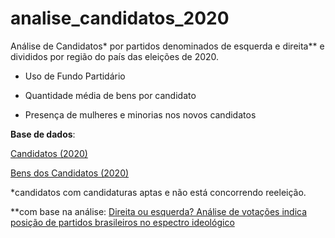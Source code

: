 
# analise_candidatos_2020

Análise de Candidatos* por partidos denominados de esquerda e direita** e divididos por região do país das eleições de 2020.

  

- Uso de Fundo Partidário

- Quantidade média de bens por candidato

- Presença de mulheres e minorias nos novos candidatos

**Base de dados**:

[Candidatos (2020)](https://cdn.tse.jus.br/estatistica/sead/odsele/consulta_cand/consulta_cand_2020.zip)

[Bens dos Candidatos (2020)](https://cdn.tse.jus.br/estatistica/sead/odsele/bem_candidato/bem_candidato_2020.zip)
  

*candidatos com candidaturas aptas e não está concorrendo reeleição.

**com base na análise: [Direita ou esquerda? Análise de votações indica posição de partidos brasileiros no espectro ideológico](https://www.bbc.com/portuguese/brasil-41058120)
